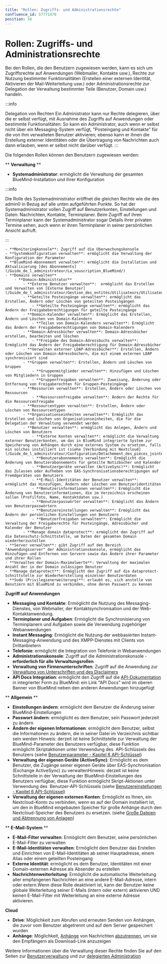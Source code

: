 ```yaml
---
title: "Rollen: Zugriffs- und Administrationsrechte"
confluence_id: 57771478
position: 56
---
```

# Rollen: Zugriffs- und Administrationsrechte


Bei den Rollen, die den Benutzern zugewiesen werden, kann es sich um Zugriffsrechte auf Anwendungen (Webmailer, Kontakte usw.), Rechte zur Nutzung bestimmter Funktionalitäten (Erstellen einer externen Identität, Aktivieren der Mail-Weiterleitung usw.) oder Administrationsrechte zur Delegation der Verwaltung bestimmter Teile (Benutzer, Domain usw.) handeln.


:::info

Delegation von Rechten
Ein Administrator kann nur Rechte delegieren, über die er selbst verfügt, mit Ausnahme des Zugriffs auf Anwendungen oder bestimmte Funktionalitäten: So kann ein Administrator, auch wenn er selbst nicht über ein Messaging-System verfügt, "Posteingang und Kontakte" für die von ihm verwalteten Benutzer aktivieren; ebenso kann er ihnen die Erstellung externer Identitäten oder die Übertragung von Nachrichten auch dann erlauben, wenn er selbst nicht darüber verfügt.
:::

Die folgenden Rollen können den Benutzern zugewiesen werden:

** **Verwaltung** **

- **Systemadministrator**: ermöglicht die Verwaltung der gesamten BlueMind-Installation und ihrer Konfiguration


:::info

Die Rolle des Systemadministrator eröffnet die gleichen Rechte wie die des admin0 in Bezug auf alle unten aufgeführten Punkte.
So hat der Systemadministrator vollen Zugriff auf Benutzerkonten, Einstellungen und Daten: Nachrichten, Kontakte, Terminplaner. Beim Zugriff auf ihren Terminplaner kann der Systemadministrator sogar Details ihrer privaten Termine sehen, auch wenn er ihren Terminplaner in seiner persönlichen Ansicht aufruft.

:::

    - **Monitoringkonsole**: Zugriff auf die Überwachungskonsole
    - **Systemkonfiguration verwalten**: ermöglicht die Verwaltung der Konfiguration der Parameter
    - **BlueMind-Abonnement verwalten**: ermöglicht die Installation und Aktualisierung [des Abonnements](/Guide_de_l_administrateur/La_souscription_BlueMind/)
    - **Domains verwalten**
        - **Domain-Administrator**
            - **Externe Benutzer verwalten**:  ermöglicht das Erstellen und Verwalten von [Externe Benutzer](/Guide_de_l_administrateur/Gestion_des_entités/Utilisateurs/Utilisateurs_externes/) 
            - **Geteilte Posteingänge verwalten**: ermöglicht das Erstellen, Ändern oder Löschen von geteilten Posteingängen
                - **Geteilte Posteingänge verwalten**: ermöglicht das Ändern der Freigabeberechtigungen für geteilte Posteingänge
            - **Domain-Kalender verwalten**: Ermöglicht das Erstellen, Ändern und Löschen von Domain-Kalendern
                - **Teilen von Domain-Kalendern verwalten**: Ermöglicht das Ändern der Freigabeberechtigungen von Domain-Kalendern
            - **Domain-Adressbücher verwalten**: Domain-Adressbücher erstellen, bearbeiten und löschen
                - **Freigabe des Domain-Adressbuchs verwalten**: Ermöglicht das Ändern der Freigabeberechtigung für Domain-Adressbücher
            - **Verwalten externer LDAP-Adressbücher**: Erstellen, Ändern oder Löschen von Domain-Adressbüchern, die mit einem externen LDAP synchronisiert sind
            - **Gruppen verwalten**: Erstellen, Ändern und Löschen von Gruppen
                - **Gruppenmitglieder verwalten**: Hinzufügen und Löschen von Mitgliedern in Gruppen
                - **Gruppenfreigaben verwalten**: Zuweisung, Änderung oder Entfernung von Freigaberechten für Gruppen-Posteingänge
            - **Ressourcen verwalten**: Erstellen, Ändern oder Löschen von Ressourcen
                - **Ressourcenfreigabe verwalten**: Ändern der Rechte für die Ressourcenfreigabe
            - **Ressourcentypen verwalten**: Erstellen, Ändern oder Löschen von Ressourcentypen
            - **Organisationseinheiten verwalten**: Ermöglicht das Erstellen und Löschen von Organisationseinheiten, die für die Delegation der Verwaltung verwendet werden
            - **Benutzer verwalten**: ermöglicht das Anlegen, Ändern und Löschen von Benutzern
                - **Externe Konten verwalten**: ermöglicht die Verwaltung externer Benutzerkonten, um das in BlueMind integrierte System zur Speicherung von Anhängen durch eine externes System zu ersetzen, falls ein solches installiert ist (siehe [Verbindung mit Nextcloud](/Guide_de_l_administrateur/Configuration/Détachement_des_pièces_jointes/Connecter_avec_Nextcloud/))
                - **Benutzerabonnements verwalten**: Ermöglicht die Änderung von Benutzerabonnements für geteilte Notizbücher und Kalender
                - **Benutzergeräte verwalten (ActiveSync)**: Ermöglicht das Zulassen oder Aufheben von EAS-Synchronisationsberechtigungen auf Fremdgeräten von Benutzern
                - **E-Mail-Identitäten der Benutzer verwalten**: ermöglicht das Hinzufügen, Ändern oder Löschen von Benutzeridentitäten
                - **Benutzerinformationen verwalten**: Ermöglicht die Änderung von Benutzerinformationen, die im Verzeichnis erscheinen sollen (Profilfoto, Name, Kontaktdaten usw.)
                - **Benutzerpasswörter verwalten**: Ermöglicht das Ändern von Benutzerpasswörtern
                - **Benutzereinstellungen verwalten**: Ermöglicht das Ändern der persönlichen Einstellungen von Benutzern
                - **Benutzerfreigaben verwalten**: Ermöglicht die Verwaltung der Freigaberechte für Posteingänge, Adressbücher und Kalender der Benutzer
            - **Manage domain dataprotect**: ermöglicht den Zugriff auf die Datenschutz-Schnittstelle, um Daten der gesamten Domain wiederherzustellen
    - **Server verwalten**: gibt Zugriff auf den Bereich "Anwendungsserver" der Administrationskonsole, ermöglicht das Hinzufügen und Entfernen von Servern sowie das Ändern ihrer Parameter und ihrer Rollen
    - **Verwalten der Domain-Maximalwerte**: Verwaltung der maximalen Anzahl der in der Domain zulässigen Benutzer
    - **Manage dataprotect**: Ermöglicht den Zugriff auf die dataprotect-Schnittstelle zur Wiederherstellung einzelner Benutzerdaten
    - **Sudo (Privilegienerweiterung)**: erlaubt es, sich anstelle von Benutzern mit BlueMind zu verbinden, ohne deren Passwort zu kennen


****Zugriff auf Anwendungen****

- **Messaging und Kontakte**: Ermöglicht die Nutzung des Messaging-Dienstes, von Webmailer, der Kontaktsynchronisation und der Web-Kontaktanwendung.
- **Terminplaner und Aufgaben**: Ermöglicht die Synchronisierung von Terminplanern und Aufgaben sowie die Verwendung zugehöriger Webanwendungen
- **Instant Messaging**: Ermöglicht die Nutzung der webbasierten Instant-Messaging-Anwendung und des XMPP-Dienstes mit Clients von Drittanbietern
- **Telefonie**: ermöglicht die Integration von Telefonie in Webanwendungen
- **Administrationskonsole**: Zugriff auf die Administrationskonsole - **erforderlich für alle Verwaltungsrollen**
- **Verwaltung von Firmenunterschriften**: Zugriff auf die Anwendung zur [Verwaltung von Unterschriften und des Disclaimers](/Guide_de_l_administrateur/Configuration/Signatures_d_entreprise/)
- **API Docs Integration**: ermöglicht den Zugriff auf die [API-Dokumentation](https://forge.bluemind.net/staging/doc/latest/web-resources/) in integrierter Form zu BlueMind: ein Link "API Docs" wird im oberen Banner von BlueMind neben den anderen Anwendungen hinzugefügt


** **Allgemein** **

- **Einstellungen ändern**: ermöglicht dem Benutzer die Änderung seiner BlueMind-Einstellungen
- **Passwort ändern**: ermöglicht es dem Benutzer, sein Passwort jederzeit zu ändern
- **Ändern der eigenen Informationen**: ermöglicht dem Benutzer, selbst die Informationen zu ändern, die in seiner Datei im Verzeichnis sichtbar sein werden Hinweis: derzeit ist keine Schnittstelle zur Verwaltung der BlueMind-Parameter des Benutzers verfügbar, diese Funktion ermöglicht Skriptaktionen unter Verwendung des  API-Schlüssels des Benutzers (siehe [Benutzerparameter - Kapitel 6 API-Schlüssel](/Guide_de_l_utilisateur/Paramètres_utilisateur/))
- **Verwaltung der eigenen Geräte (ActiveSync)**: Ermöglicht es dem Benutzer, die Zugänge seiner eigenen Geräte über EAS-Synchronisation (Exchange ActiveSync) zu verwaltenHinweis: derzeit ist keine Schnittstelle in der Verwaltung der BlueMind-Einstellungen des Benutzers verfügbar, diese Funktion ermöglicht Skript-Aktionen unter Verwendung des  Benutzer-API-Schlüssels (siehe [Benutzereinstellungen - Kapitel 6 API-Schlüssel](/Guide_de_l_utilisateur/Paramètres_utilisateur/))
- **Verwaltung der eigenen externen Konten**: Ermöglicht es Ihnen, ein Nextcloud-Konto zu verbinden, wenn es auf der Domain installiert ist, um den in BlueMind eingebauten Speicher für große Anhänge durch den Nextcloud-Speicher des Benutzers zu ersetzen. (siehe [Große Dateien und Abtrennung von Anlagen](/Guide_de_l_utilisateur/La_messagerie/Fichiers_volumineux_et_détachement_des_pièces_jointes/))


** **E-Mail-System** **

- **E-Mail-Filter verwalten**: Ermöglicht dem Benutzer, seine persönlichen E-Mail-Filter zu verwalten
- **E-Mail-Identitäten verwalten**: Ermöglicht dem Benutzer das Erstellen und Einrichten von E-Mail-Identitäten ab seiner Hauptadresse, einem Alias oder einem geteilten Posteingang
- **Externe Identität**: ermöglicht es dem Benutzer, Identitäten mit einer  Domain-externen Adresse als Absender zu erstellen
- **Nachrichtenweiterleitung**: Ermöglicht die automatische Weiterleitung aller empfangenen Nachrichten an eine andere E-Mail-Adresse, intern oder extern.Wenn diese Rolle deaktiviert ist, kann der Benutzer keine globale Weiterleitung seiner E-Mails (intern oder extern) aktivieren UND keinen E-Mail-Filter mit Weiterleitung an eine externe Adresse aktivieren.


**Cloud**

- **Drive**: Möglichkeit zum Abrufen und erneuten Senden von Anhängen, die zuvor vom Benutzer abgetrennt und auf dem Server gespeichert wurden
- **Anhänge**: Möglichkeit, [Anhänge](https://forge.bluemind.net/confluence/display/DA/.Fichiers+volumineux+et+detachement+des+pieces+jointes+vBM-3.5) von Nachrichten [abzutrennen](https://forge.bluemind.net/confluence/display/DA/.Fichiers+volumineux+et+detachement+des+pieces+jointes+vBM-3.5), um sie den Empfängern als Download-Link anzuzeigen


Weitere Informationen über die Verwaltung dieser Rechte finden Sie auf den Seiten zur [Benutzerverwaltung](/Guide_de_l_administrateur/Gestion_des_entités/Utilisateurs/) und zur [delegierten Administration](/Guide_de_l_administrateur/Gestion_des_entités/Utilisateurs/L_administration_déléguée/)

